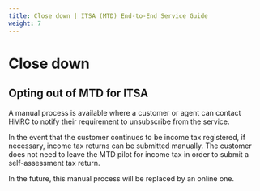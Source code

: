 ```yaml
---
title: Close down | ITSA (MTD) End-to-End Service Guide
weight: 7
---
```


<!--- Section owner: MTD Programme --->

# Close down

## Opting out of MTD for ITSA

A manual process is available where a customer or agent can contact HMRC to notify their requirement to unsubscribe from the service.

In the event that the customer continues to be income tax registered, if necessary, income tax returns can be submitted manually.  The customer does not need to leave the MTD pilot for income tax in order to submit a self-assessment tax return.

In the future, this manual process will be replaced by an online one.
